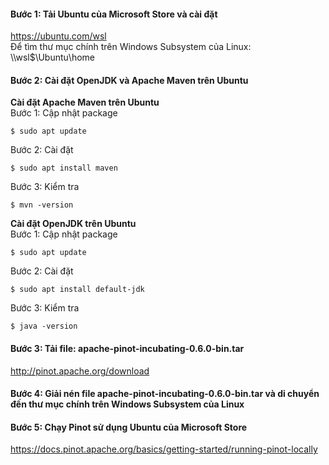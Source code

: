 
#### Bước 1: Tải Ubuntu của Microsoft Store và cài đặt <br>
https://ubuntu.com/wsl <br>
Để tìm thư mục chính trên Windows Subsystem của Linux: \\\wsl$\Ubuntu\home <br>
#### Bước 2: Cài đặt OpenJDK và Apache Maven trên Ubuntu <br>
**Cài đặt Apache Maven trên Ubuntu** <br>
  Bước 1: Cập nhật package <br>
  ```
  $ sudo apt update
  ```
  Bước 2: Cài đặt <br>
  ```
  $ sudo apt install maven
  ```
  Bước 3: Kiểm tra <br>
  ```
  $ mvn -version
  ```

**Cài đặt OpenJDK trên Ubuntu** <br>
  Bước 1: Cập nhật package <br>
  ```
  $ sudo apt update
  ```
  Bước 2: Cài đặt <br>
  ```
  $ sudo apt install default-jdk
  ```
  Bước 3: Kiểm tra <br>
  ```
  $ java -version
  ```

#### Bước 3: Tải file: apache-pinot-incubating-0.6.0-bin.tar <br>
http://pinot.apache.org/download <br>
#### Bước 4: Giải nén file  apache-pinot-incubating-0.6.0-bin.tar và di chuyển đến thư mục chính trên Windows Subsystem của Linux <br>
#### Bước 5: Chạy Pinot sử dụng Ubuntu của Microsoft Store <br>
https://docs.pinot.apache.org/basics/getting-started/running-pinot-locally <br>


